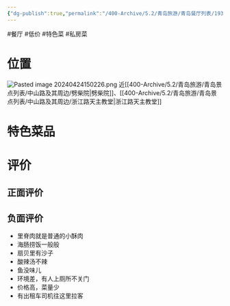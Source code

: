 ```yaml
---
{"dg-publish":true,"permalink":"/400-Archive/5.2/青岛旅游/青岛餐厅列表/1937青岛老味道/","tags":["餐厅","低价","特色菜","私房菜"]}
---
```


#餐厅 #低价 #特色菜 #私房菜 
# 位置
![Pasted image 20240424150226.png](/img/user/800-%E5%85%B6%E4%BB%96/801-%E5%9B%BE%E7%89%87/Pasted%20image%2020240424150226.png)
近[[400-Archive/5.2/青岛旅游/青岛景点列表/中山路及其周边/劈柴院\|劈柴院]]、[[400-Archive/5.2/青岛旅游/青岛景点列表/中山路及其周边/浙江路天主教堂\|浙江路天主教堂]]

# 特色菜品
# 评价
## 正面评价
## 负面评价
- 里脊肉就是普通的小酥肉
- 海肠捞饭一般般
- 扇贝里有沙子
- 酸辣汤不辣
- 鱼没味儿
- 环境差，有人上厕所不关门
- 价格高，菜量少
- 有出租车司机往这里拉客